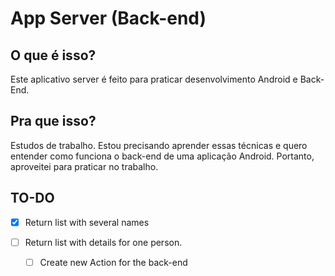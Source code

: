 # App Server (Back-end)

## O que é isso?

Este aplicativo server é feito para praticar desenvolvimento Android e Back-End.

## Pra que isso?

Estudos de trabalho. Estou precisando aprender essas técnicas e quero entender como funciona o back-end de uma aplicação Android. Portanto, aproveitei para praticar no trabalho.

## TO-DO

- [x] Return list with several names

- [ ] Return list with details for one person.
  - [ ] Create new Action for the back-end 

